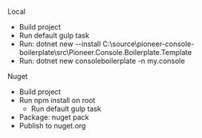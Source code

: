 Local
- Build project
- Run default gulp task
- Run: dotnet new --install C:\source\pioneer-console-boilerplate\src\Pioneer.Console.Boilerplate.Template
- Run: dotnet new consoleboilerplate -n my.console

Nuget
- Build project
- Run npm install on root
  - Run default gulp task 
- Package: nuget pack
- Publish to nuget.org
